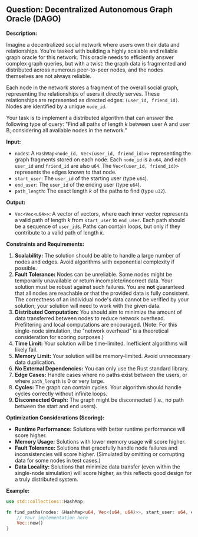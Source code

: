 ## Question: Decentralized Autonomous Graph Oracle (DAGO)

**Description:**

Imagine a decentralized social network where users own their data and relationships. You're tasked with building a highly scalable and reliable graph oracle for this network. This oracle needs to efficiently answer complex graph queries, but with a twist: the graph data is fragmented and distributed across numerous peer-to-peer nodes, and the nodes themselves are not always reliable.

Each node in the network stores a fragment of the overall social graph, representing the relationships of users it directly serves.  These relationships are represented as directed edges: `(user_id, friend_id)`. Nodes are identified by a unique `node_id`.

Your task is to implement a distributed algorithm that can answer the following type of query: "Find all paths of length *k* between user A and user B, considering all available nodes in the network."

**Input:**

*   `nodes`: A `HashMap<node_id, Vec<(user_id, friend_id)>>` representing the graph fragments stored on each node.  Each `node_id` is a `u64`, and each `user_id` and `friend_id` are also `u64`. The `Vec<(user_id, friend_id)>` represents the edges known to that node.
*   `start_user`: The `user_id` of the starting user (type `u64`).
*   `end_user`: The `user_id` of the ending user (type `u64`).
*   `path_length`:  The exact length *k* of the paths to find (type `u32`).

**Output:**

*   `Vec<Vec<u64>>`: A vector of vectors, where each inner vector represents a valid path of length *k* from `start_user` to `end_user`. Each path should be a sequence of `user_id`s. Paths can contain loops, but only if they contribute to a valid path of length *k*.

**Constraints and Requirements:**

1.  **Scalability:** The solution should be able to handle a large number of nodes and edges. Avoid algorithms with exponential complexity if possible.
2.  **Fault Tolerance:** Nodes can be unreliable. Some nodes might be temporarily unavailable or return incomplete/incorrect data. Your solution must be robust against such failures.  You are **not** guaranteed that all nodes are reachable or that the provided data is fully consistent. The correctness of an individual node's data cannot be verified by your solution; your solution will need to work with the given data.
3.  **Distributed Computation:** You should aim to minimize the amount of data transferred between nodes to reduce network overhead. Prefiltering and local computations are encouraged. (Note: For this single-node simulation, the "network overhead" is a theoretical consideration for scoring purposes.)
4.  **Time Limit:**  Your solution will be time-limited.  Inefficient algorithms will likely fail.
5.  **Memory Limit:** Your solution will be memory-limited. Avoid unnecessary data duplication.
6.  **No External Dependencies:** You can only use the Rust standard library.
7.  **Edge Cases:** Handle cases where no paths exist between the users, or where `path_length` is 0 or very large.
8.  **Cycles:** The graph can contain cycles. Your algorithm should handle cycles correctly without infinite loops.
9.  **Disconnected Graph:** The graph might be disconnected (i.e., no path between the start and end users).

**Optimization Considerations (Scoring):**

*   **Runtime Performance:** Solutions with better runtime performance will score higher.
*   **Memory Usage:** Solutions with lower memory usage will score higher.
*   **Fault Tolerance:**  Solutions that gracefully handle node failures and inconsistencies will score higher. (Simulated by omitting or corrupting data for some nodes in test cases.)
*   **Data Locality:** Solutions that minimize data transfer (even within the single-node simulation) will score higher, as this reflects good design for a truly distributed system.

**Example:**

```rust
use std::collections::HashMap;

fn find_paths(nodes: &HashMap<u64, Vec<(u64, u64)>>, start_user: u64, end_user: u64, path_length: u32) -> Vec<Vec<u64>> {
    // Your implementation here
    Vec::new()
}
```
